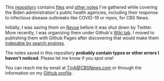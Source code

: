 This [repository](https://github.com/tinalexander/notes-by-alexander-tin) contains [files](https://github.com/tinalexander/notes/tree/main/attachments) and [other notes](https://github.com/tinalexander/notes/tree/main/pages) I've gathered while covering the Biden administration's public health agencies, including their response to infectious disease outbreaks like COVID-19 or mpox, for CBS News.

Initially, I was saving them on [Revue](https://help.twitter.com/en/using-twitter/revue) before it was shut down by Twitter. More recently, I was organizing them under Github's [Wiki tab](https://github.com/tinalexander/notes/wiki). I moved to publishing them with Github Pages after discovering that would make them [indexable by search engines](https://docs.github.com/en/communities/documenting-your-project-with-wikis/about-wikis#:~:text=Note%3A%20Search,a%20public%20repository.).

The notes saved in this repository **probably contain typos or other errors I haven't noticed**. Please let me know if you spot one!

You can reach me by email at [TinA@CBSNews.com](mailto:TinA@CBSNews.com) or through the information on my [Github profile](https://github.com/tinalexander). 
